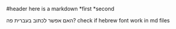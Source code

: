 #header
here is a markdown
*first
*second

האם אפשר לכתוב בעברית פה?
check if hebrew font work in md files